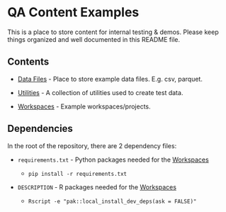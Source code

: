 # QA Content Examples

This is a place to store content for internal testing & demos. Please keep things organized and well documented in this README file.

## Contents

* [Data Files](data-files/README.md) - Place to store example data files. E.g. csv, parquet.

* [Utilities](utilities/README.md) - A collection of utilities used to create test data.

* [Workspaces](workspaces/README.md) - Example workspaces/projects.

## Dependencies

In the root of the repository, there are 2 dependency files:

* `requirements.txt` - Python packages needed for the [Workspaces](workspaces/README.md)
  - `pip install -r requirements.txt`

* `DESCRIPTION` - R packages needed for the [Workspaces](workspaces/README.md)
  - `Rscript -e "pak::local_install_dev_deps(ask = FALSE)"`
